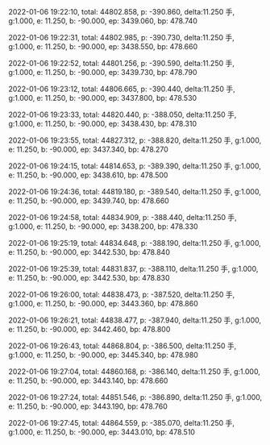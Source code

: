 2022-01-06 19:22:10, total: 44802.858, p: -390.860, delta:11.250 手, g:1.000, e: 11.250, b: -90.000, ep: 3439.060, bp: 478.740

2022-01-06 19:22:31, total: 44802.985, p: -390.730, delta:11.250 手, g:1.000, e: 11.250, b: -90.000, ep: 3438.550, bp: 478.660

2022-01-06 19:22:52, total: 44801.256, p: -390.590, delta:11.250 手, g:1.000, e: 11.250, b: -90.000, ep: 3439.730, bp: 478.790

2022-01-06 19:23:12, total: 44806.665, p: -390.440, delta:11.250 手, g:1.000, e: 11.250, b: -90.000, ep: 3437.800, bp: 478.530

2022-01-06 19:23:33, total: 44820.440, p: -388.050, delta:11.250 手, g:1.000, e: 11.250, b: -90.000, ep: 3438.430, bp: 478.310

2022-01-06 19:23:55, total: 44827.312, p: -388.820, delta:11.250 手, g:1.000, e: 11.250, b: -90.000, ep: 3437.340, bp: 478.270

2022-01-06 19:24:15, total: 44814.653, p: -389.390, delta:11.250 手, g:1.000, e: 11.250, b: -90.000, ep: 3438.610, bp: 478.500

2022-01-06 19:24:36, total: 44819.180, p: -389.540, delta:11.250 手, g:1.000, e: 11.250, b: -90.000, ep: 3439.740, bp: 478.660

2022-01-06 19:24:58, total: 44834.909, p: -388.440, delta:11.250 手, g:1.000, e: 11.250, b: -90.000, ep: 3438.200, bp: 478.330

2022-01-06 19:25:19, total: 44834.648, p: -388.190, delta:11.250 手, g:1.000, e: 11.250, b: -90.000, ep: 3442.530, bp: 478.840

2022-01-06 19:25:39, total: 44831.837, p: -388.110, delta:11.250 手, g:1.000, e: 11.250, b: -90.000, ep: 3442.530, bp: 478.830

2022-01-06 19:26:00, total: 44838.473, p: -387.520, delta:11.250 手, g:1.000, e: 11.250, b: -90.000, ep: 3443.360, bp: 478.860

2022-01-06 19:26:21, total: 44838.477, p: -387.940, delta:11.250 手, g:1.000, e: 11.250, b: -90.000, ep: 3442.460, bp: 478.800

2022-01-06 19:26:43, total: 44868.804, p: -386.500, delta:11.250 手, g:1.000, e: 11.250, b: -90.000, ep: 3445.340, bp: 478.980

2022-01-06 19:27:04, total: 44860.168, p: -386.140, delta:11.250 手, g:1.000, e: 11.250, b: -90.000, ep: 3443.140, bp: 478.660

2022-01-06 19:27:24, total: 44851.546, p: -386.890, delta:11.250 手, g:1.000, e: 11.250, b: -90.000, ep: 3443.190, bp: 478.760

2022-01-06 19:27:45, total: 44864.559, p: -385.070, delta:11.250 手, g:1.000, e: 11.250, b: -90.000, ep: 3443.010, bp: 478.510